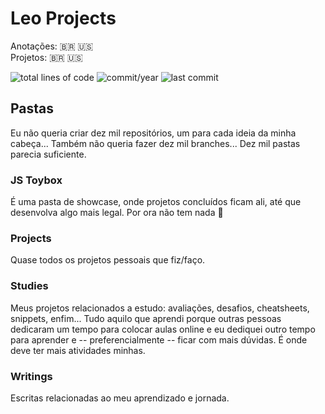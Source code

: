 # Leo Projects
Anotações: 🇧🇷 🇺🇸  
Projetos: 🇧🇷 🇺🇸  
  
![total lines of code](https://img.shields.io/tokei/lines/github/anotherleo/leo-projects) ![commit/year](https://img.shields.io/github/commit-activity/y/anotherleo/leo-projects) 
![last commit](https://img.shields.io/github/last-commit/anotherleo/leo-projects)  

## Pastas
Eu não queria criar dez mil repositórios, um para cada ideia da minha cabeça... Também não queria fazer dez mil branches... Dez mil pastas parecia suficiente. 

### JS Toybox
É uma pasta de showcase, onde projetos concluídos ficam ali, até que desenvolva algo mais legal. Por ora não tem nada :rofl:

### Projects
Quase todos os projetos pessoais que fiz/faço.

### Studies
Meus projetos relacionados a estudo: avaliações, desafios, cheatsheets, snippets, enfim... Tudo aquilo que aprendi porque outras pessoas dedicaram um tempo para colocar aulas online e eu dediquei outro tempo para aprender e -- preferencialmente -- ficar com mais dúvidas. É onde deve ter mais atividades minhas.

### Writings
Escritas relacionadas ao meu aprendizado e jornada.